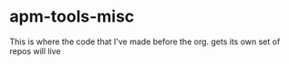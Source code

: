 # apm-tools-misc
This is where the code that I've made before the org. gets its own set of repos will live

